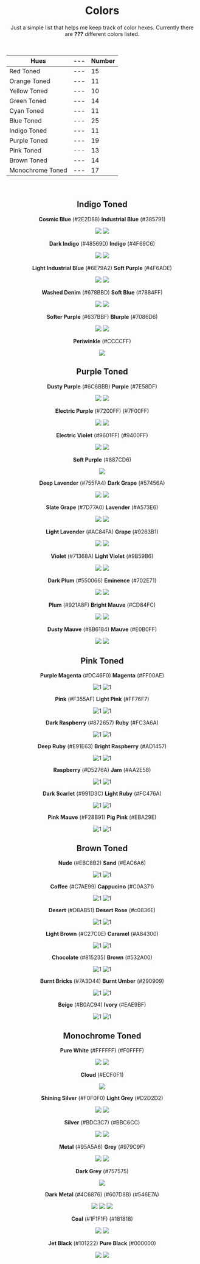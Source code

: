<div align=center>

# Colors
Just a simple list that helps me keep track of color hexes. Currently there are **???** different colors listed.

<br>

Hues | --- | Number
--- | --- | ---
Red Toned | --- | 15
Orange Toned | --- | 11
Yellow Toned | --- | 10
Green Toned | --- | 14
Cyan Toned | --- | 11
Blue Toned | --- | 25 
Indigo Toned | --- | 11
Purple Toned | --- | 19
Pink Toned | --- | 13
Brown Toned | --- | 14 
Monochrome Toned | --- | 17

<br>


## Indigo Toned

**Cosmic Blue** (#2E2D88) **Industrial Blue** (#385791) 

![](https://fakeimg.pl/130x130/2e2d88/?text=%20) ![](https://fakeimg.pl/130x130/385791/?text=%20) 

**Dark Indigo** (#48569D) **Indigo** (#4F69C6)

![](https://dummyimage.com/130x130/48569D/48569D) ![](https://fakeimg.pl/130x130/4f69c6/?text=%20)

**Light Industrial Blue** (#6E79A2) **Soft Purple** (#4F6ADE)

![](https://fakeimg.pl/130x130/6e79a2/?text=%20) ![](https://fakeimg.pl/130x130/4f6ade/?text=%20)

**Washed Denim** (#678BBD) **Soft Blue** (#7884FF) <!--A color-->

![](https://fakeimg.pl/130x130/678bbd/?text=%20) ![](https://fakeimg.pl/130x130/7884ff/?text=%20) 

**Softer Purple** (#637BBF) **Blurple** (#7086D6)

![](https://fakeimg.pl/130x130/637bbf/?text=%20) ![](https://fakeimg.pl/130x130/7086d6/?text=%20)

**Periwinkle** (#CCCCFF)

![](https://fakeimg.pl/130x130/ccccff/?text=%20)



## Purple Toned 

**Dusty Purple** (#6C6BBB) **Purple** (#7E58DF) 

![](https://fakeimg.pl/130x130/6c6bbb/?text=%20) ![](https://fakeimg.pl/130x130/7e58df/?text=%20) 

**Electric Purple** (#7200FF) (#7F00FF)

![](https://fakeimg.pl/130x130/7200ff/?text=%20) ![](https://fakeimg.pl/130x130/7f00ff/?text=%20)  

 **Electric Violet** (#9601FF) (#9400FF) 

![](https://fakeimg.pl/130x130/9601ff/?text=%20) ![](https://fakeimg.pl/130x130/9400ff/?text=%20) 

**Soft Purple** (#887CD6)

![](https://fakeimg.pl/130x130/887cd6/?text=%20) 

**Deep Lavender** (#755FA4) **Dark Grape** (#57456A)

![](https://fakeimg.pl/130x130/755fa4/?text=%20) ![](https://fakeimg.pl/130x130/57456a/?text=%20)

**Slate Grape** (#7D77A0) **Lavender** (#A573E6) 

![](https://fakeimg.pl/130x130/7d77a0/?text=%20) ![](https://fakeimg.pl/130x130/a573e6/?text=%20)
 
**Light Lavender** (#AC84FA) **Grape** (#9263B1) 

![](https://fakeimg.pl/130x130/ac84fa/?text=%20) ![](https://fakeimg.pl/130x130/9263b1/?text=%20) 

**Violet** (#71368A) **Light Violet** (#9B59B6)

![](hhttps://fakeimg.pl/130x130/71368a/?text=%20) ![](https://fakeimg.pl/130x130/9b59b6/?text=%20) 

**Dark Plum** (#550066) **Eminence** (#702E71)

![](https://fakeimg.pl/130x130/550066/?text=%20) ![](https://fakeimg.pl/130x130/720e71/?text=%20)

**Plum** (#921A8F) <!--Bl Color--> **Bright Mauve** (#CD84FC)

![](https://fakeimg.pl/130x130/921a8f/?text=%20) ![](https://fakeimg.pl/130x130/cd84fc/?text=%20)

**Dusty Mauve** (#8B6184) **Mauve** (#E0B0FF)

![](https://fakeimg.pl/130x130/8b6184/?text=%20) ![](https://fakeimg.pl/130x130/e0b0ff/?text=%20)



## Pink Toned

**Purple Magenta** (#DC46F0) **Magenta** (#FF00AE) 

![1](https://dummyimage.com/130x130/DC46F0/DC46F0) ![1](https://dummyimage.com/130x130/ff00ae/ff00ae) 

**Pink** (#F355AF) **Light Pink** (#FF76F7)

![1](https://dummyimage.com/130x130/F355AF/F355AF) ![1](https://dummyimage.com/130x130/ff76f7/ff76f7) 

**Dark Raspberry** (#872657) **Ruby** (#FC3A6A) 

![1](https://dummyimage.com/130x130/872657/872657) ![1](https://dummyimage.com/130x130/FC3A6A/FC3A6A) 

**Deep Ruby** (#E91E63)  **Bright Raspberry** (#AD1457)

![1](https://dummyimage.com/130x130/E91E63/E91E63) ![1](https://dummyimage.com/130x130/ad1457/ad1457) 

**Raspberry** (#D5276A) **Jam** (#AA2E58)

![1](https://dummyimage.com/130x130/d5276a/d5276a) ![1](https://dummyimage.com/130x130/AA2E58/AA2E58) 

**Dark Scarlet** (#991D3C) **Light Ruby** (#FC476A) 

![1](https://dummyimage.com/130x130/991D3C/991D3C) ![1](https://dummyimage.com/130x130/fc476a/fc476a)

 **Pink Mauve** (#F28B91) **Pig Pink** (#EBA29E)

![1](https://dummyimage.com/130x130/F28B91/F28B91) ![1](https://dummyimage.com/130x130/EBA29E/EBA29E)



## Brown Toned

**Nude** (#EBC8B2) **Sand** (#EAC6A6)

![1](https://dummyimage.com/130x130/ebc8b2/ebc8b2) ![1](https://dummyimage.com/130x130/eac6a6/eac6a6)

**Coffee** (#C7AE99) **Cappucino** (#C0A371) <!-- D's Color --> 

![1](https://dummyimage.com/130x130/c7ae99/c7ae99) ![1](https://dummyimage.com/130x130/c0a371/c0a371)

**Desert** (#D8AB51) **Desert Rose** (#c0836E)
 
![1](https://dummyimage.com/130x130/d8ab51/d8ab51) ![1](https://dummyimage.com/130x130/C0836E/C0836E)

**Light Brown** (#C27C0E) **Caramel** (#A84300)

![1](https://dummyimage.com/130x130/C27C0E/C27C0E) ![1](https://dummyimage.com/130x130/a84300/a84300)

**Chocolate** (#815235) **Brown** (#532A00) 

![1](https://dummyimage.com/130x130/815235/815235) ![1](https://dummyimage.com/130x130/532a00/532a00)

**Burnt Bricks** (#7A3D44) **Burnt Umber** (#290909)

![1](https://dummyimage.com/130x130/7a3d44/7a3d44) ![1](https://dummyimage.com/130x130/290909/290909)

**Beige** (#B0AC94) **Ivory** (#EAE9BF)

![1](https://dummyimage.com/130x130/b0ac94/b0ac94) ![1](https://dummyimage.com/130x130/eae9bf/eae9bf)



## Monochrome Toned

**Pure White** (#FFFFFF) (#F0FFFF)

![](https://fakeimg.pl/130x130/FFFFFF/?text=%20) ![](https://fakeimg.pl/130x130/F0FFFF/?text=%20)

**Cloud** (#ECF0F1)

![](hhttps://fakeimg.pl/130x130/F0FFFF/?text=%20) 

**Shining Silver** (#F0F0F0) **Light Grey** (#D2D2D2) <!-- V's Color -->

![](https://fakeimg.pl/130x130/F0F0F0/?text=%20) ![](https://fakeimg.pl/130x130/d2d2d2/?text=%20) 

 **Silver** (#BDC3C7) (#BBC6CC) 

![](https://fakeimg.pl/130x130/bdc3c7/?text=%20) ![](https://fakeimg.pl/130x130/bbc6cc/?text=%20) 

**Metal** (#95A5A6) **Grey** (#979C9F) 

![](https://fakeimg.pl/130x130/95a5a6/?text=%20) ![](https://fakeimg.pl/130x130/F0FFFF/?text=%20) 

**Dark Grey** (#757575) 

![](https://fakeimg.pl/130x130/757575/?text=%20) 

**Dark Metal** (#4C6876) (#607D8B) (#546E7A)

![](https://fakeimg.pl/130x130/4c6876/?text=%20) ![](https://fakeimg.pl/130x130/607d8b/?text=%20) ![](https://fakeimg.pl/130x130/546e7a/?text=%20)

**Coal** (#1F1F1F) <!-- E's Color --> (#181818) 

![](https://fakeimg.pl/130x130/1f1f1f/?text=%20) ![](https://fakeimg.pl/130x130/181818/?text=%20) 

**Jet Black** (#101222) <!-- Shylke's Color --> **Pure Black** (#000000) <!-- Da's Color -->

![](https://fakeimg.pl/130x130/101222/?text=%20) ![](https://fakeimg.pl/130x130/000000/?text=%20)

</div>
